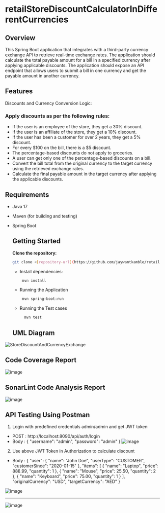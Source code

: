 # retailStoreDiscountCalculatorInDifferentCurrencies

## Overview

This Spring Boot application that integrates with a third-party currency exchange API to retrieve real-time exchange rates. The application should calculate the total payable amount for a bill in a specified currency after applying applicable discounts. The application should expose an API endpoint that allows users to submit a bill in one currency and get the payable amount in another currency.

## Features
Discounts and Currency Conversion Logic:
### Apply discounts as per the following rules:
- If the user is an employee of the store, they get a 30% discount.
- If the user is an affiliate of the store, they get a 10% discount.
- If the user has been a customer for over 2 years, they get a 5% discount.
- For every $100 on the bill, there is a $5 discount.
- The percentage-based discounts do not apply to groceries.
- A user can get only one of the percentage-based discounts on a bill.
- Convert the bill total from the original currency to the target currency using the retrieved exchange rates.
- Calculate the final payable amount in the target currency after applying the applicable discounts.


## Requirements

- Java 17
- Maven (for building and testing)
- Spring Boot

  ## Getting Started

  **Clone the repository:**
   ```bash
   git clone <[repository-url](https://github.com/jaywantkamble/retailStoreDiscountCalculatorInDifferentCurrencies)> --branch assignmentBranch

  ```
  - Install dependencies:
    ```bash
     mvn install
    ```
   - Running the Application
      ```bash
       mvn spring-boot:run
     ```
   - Running the Test cases
     ```bash
       mvn test
     ```

   ## UML Diagram 
![StoreDiscountAndCurrencyExchange](https://github.com/user-attachments/assets/e84fc4e6-f31b-4bef-b473-98c1238a4534)

## Code Coverage Report
![image](https://github.com/user-attachments/assets/cd6e40ca-9eaf-45d2-9e22-2a864085482c)

## SonarLint Code Analysis Report
![image](https://github.com/user-attachments/assets/71bb531e-5228-4858-8747-0bc4429e9e4a)

## API Testing Using Postman
1. Login with predefined credentials admin/admin and get JWT token
- POST : http://localhost:8090/api/auth/login
- Body : 
{
    "username": "admin",
    "password": "admin"
}
![image](https://github.com/user-attachments/assets/b2e79ef6-21b9-43c3-b40a-d90a05d46c5a)

2. Use above JWT Token in Authorization to calculate discount
- Body :
{
  "user": {
    "name": "John Doe",
    "userType": "CUSTOMER", 
    "customerSince": "2020-01-15"
  },
  "items": [
    {
      "name": "Laptop",
      "price": 888.99,
      "quantity": 1
    },
    {
      "name": "Mouse",
      "price": 25.50,
      "quantity": 2
    },
    {
      "name": "Keyboard",
      "price": 75.00,
      "quantity": 1
    }
  ],
  "originalCurrency": "USD",
  "targetCurrency": "AED"
}


![image](https://github.com/user-attachments/assets/80d9dc5c-4aa2-454a-9891-582fca1e33cf)

----
![image](https://github.com/user-attachments/assets/60f95235-4061-46cb-9094-b0aa0c067ae9)





